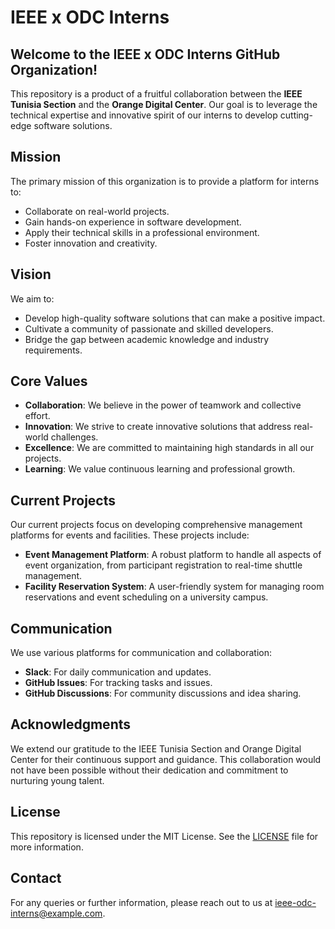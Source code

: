# IEEE x ODC Interns

## Welcome to the IEEE x ODC Interns GitHub Organization!

This repository is a product of a fruitful collaboration between the **IEEE Tunisia Section** and the **Orange Digital Center**. Our goal is to leverage the technical expertise and innovative spirit of our interns to develop cutting-edge software solutions.

## Mission

The primary mission of this organization is to provide a platform for interns to:

- Collaborate on real-world projects.
- Gain hands-on experience in software development.
- Apply their technical skills in a professional environment.
- Foster innovation and creativity.

## Vision

We aim to:

- Develop high-quality software solutions that can make a positive impact.
- Cultivate a community of passionate and skilled developers.
- Bridge the gap between academic knowledge and industry requirements.

## Core Values

- **Collaboration**: We believe in the power of teamwork and collective effort.
- **Innovation**: We strive to create innovative solutions that address real-world challenges.
- **Excellence**: We are committed to maintaining high standards in all our projects.
- **Learning**: We value continuous learning and professional growth.

## Current Projects

Our current projects focus on developing comprehensive management platforms for events and facilities. These projects include:

- **Event Management Platform**: A robust platform to handle all aspects of event organization, from participant registration to real-time shuttle management.
- **Facility Reservation System**: A user-friendly system for managing room reservations and event scheduling on a university campus.

## Communication

We use various platforms for communication and collaboration:

- **Slack**: For daily communication and updates.
- **GitHub Issues**: For tracking tasks and issues.
- **GitHub Discussions**: For community discussions and idea sharing.

## Acknowledgments

We extend our gratitude to the IEEE Tunisia Section and Orange Digital Center for their continuous support and guidance. This collaboration would not have been possible without their dedication and commitment to nurturing young talent.

## License

This repository is licensed under the MIT License. See the [LICENSE](LICENSE.md) file for more information.

## Contact

For any queries or further information, please reach out to us at [ieee-odc-interns@example.com](mailto:ieee-odc-interns@example.com).
